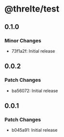 # @threlte/test

## 0.1.0

### Minor Changes

- 73f1a2f: Initial release

## 0.0.2

### Patch Changes

- ba56072: Initial release

## 0.0.1

### Patch Changes

- b045a91: Initial release
